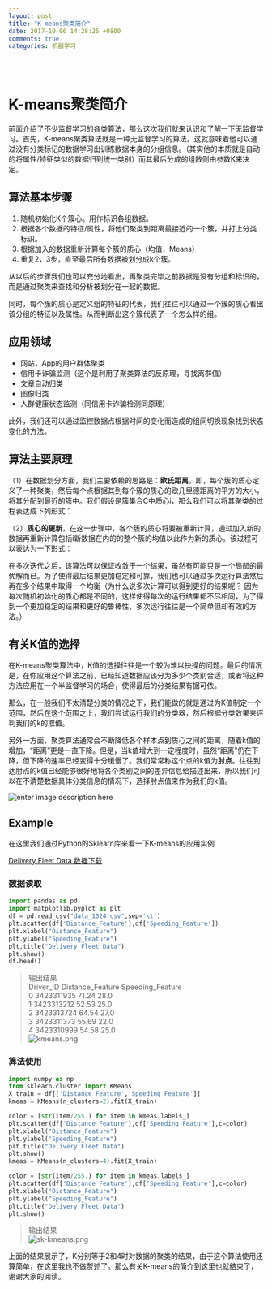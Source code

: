```yaml
---
layout: post
title: "K-means聚类简介"
date: 2017-10-06 14:28:25 +0800
comments: true
categories: 机器学习
---
```


﻿<h1 id="k-means聚类简介">K-means聚类简介</h1>

<p>前面介绍了不少监督学习的各类算法，那么这次我们就来认识和了解一下无监督学习。首先，K-means聚类算法就是一种无监督学习的算法。这就意味着他可以通过没有分类标记的数据学习出训练数据本身的分组信息。（其实他的本质就是自动的将属性/特征类似的数据归到统一类别）而其最后分成的组数则由参数K来决定。</p>



<h2 id="算法基本步骤">算法基本步骤</h2>

<ol>
<li>随机初始化K个簇心。用作标识各组数据。</li>
<li>根据各个数据的特征/属性，将他们聚类到距离最接近的一个簇，并打上分类标识。</li>
<li>根据加入的数据重新计算每个簇的质心（均值，Means）</li>
<li>重复2，3步，直至最后所有数据被划分成k个簇。</li>
</ol>

<p>从以后的步骤我们也可以充分地看出，再聚类完毕之前数据是没有分组和标识的，而是通过聚类来查找和分析被划分在一起的数据。</p>

<p>同时，每个簇的质心是定义组的特征的代表，我们往往可以通过一个簇的质心看出该分组的特征以及属性。从而判断出这个簇代表了一个怎么样的组。</p>



<h2 id="应用领域">应用领域</h2>

<ul>
<li>网站，App的用户群体聚类</li>
<li>信用卡诈骗监测（这个是利用了聚类算法的反原理，寻找离群值）</li>
<li>文章自动归类</li>
<li>图像归类</li>
<li>人群健康状态监测（同信用卡诈骗检测同原理）</li>
</ul>

<p>此外，我们还可以通过监控数据点根据时间的变化而造成的组间切换现象找到状态变化的方法。</p>



<h2 id="算法主要原理">算法主要原理</h2>

<p>（1）在数据划分方面，我们主要依赖的思路是：<strong>欧氏距离</strong>。即，每个簇的质心定义了一种聚类，然后每个点根据其到每个簇的质心的欧几里德距离的平方的大小，将其分配到最近的簇中。我们假设<script type="math/tex" id="MathJax-Element-1">c_i</script>是簇集合C中质心i，那么我们可以将其聚类的过程表达成下列形式：</p>

<p><script type="math/tex" id="MathJax-Element-2">argmin_{c_i \in C} dist(c_i,x)^2</script></p>

<p>（2）<strong>质心的更新</strong>，在这一步骤中，各个簇的质心将要被重新计算，通过加入新的数据再重新计算包括i新数据在内的的整个簇的均值以此作为新的质心。该过程可以表达为一下形式：</p>

<p><script type="math/tex" id="MathJax-Element-3">c_i=\frac{1}{|S_i|}\sum_{x_i \in S_i }x_i</script></p>

<p>在多次迭代之后，该算法可以保证收敛于一个结果，虽然有可能只是一个局部的最优解而已。为了使得最后结果更加稳定和可靠，我们也可以通过多次运行算法然后再在多个结果中取得一个均衡（为什么说多次计算可以得到更好的结果呢？ 因为每次随机初始化的质心都是不同的，这样使得每次的运行结果都不尽相同，为了得到一个更加稳定的结果和更好的鲁棒性，多次运行往往是一个简单但却有效的方法。）</p>



<h2 id="有关k值的选择">有关K值的选择</h2>

<p>在K-means聚类算法中，K值的选择往往是一个较为难以抉择的问题。最后的情况是，在你应用这个算法之前，已经知道数据应该分为多少个类别合适，或者将这种方法应用在一个半监督学习的场合，使得最后的分类结果有据可依。</p>

<p>那么，在一般我们不太清楚分类的情况之下，我们能做的就是通过为K值制定一个范围，然后在这个范围之上，我们尝试运行我们的分类器，然后根据分类效果来评判我们的k的取值。</p>

<p>另外一方面，聚类算法通常会不断降低各个样本点到质心之间的距离，随着k值的增加，“距离”更是一直下降。但是，当k值增大到一定程度时，虽然“距离”仍在下降，但下降的速率已经变得十分缓慢了。我们常常称这个点的k值为<strong>肘点</strong>。往往到达肘点的k值已经能够很好地将各个类别之间的差异信息给描述出来，所以我们可以在不清楚数据具体分类信息的情况下，选择肘点值来作为我们的k值。</p>

<p><img src="https://www.datascience.com/hs-fs/hubfs/Blog/introduction-to-k-means-clustering-elbow-point-example.png?t=1507257936532&amp;width=760&amp;height=411&amp;name=introduction-to-k-means-clustering-elbow-point-example.png" alt="enter image description here" title=""></p>



<h2 id="example">Example</h2>

<p>在这里我们通过Python的Sklearn库来看一下K-means的应用实例</p>

<p><a href="https://raw.githubusercontent.com/datascienceinc/learn-data-science/master/Introduction-to-K-means-Clustering/Data/data_1024.csv">Delivery Fleet Data 数据下载</a></p>



<h3 id="数据读取">数据读取</h3>

```python
import pandas as pd
import matplotlib.pyplot as plt
df = pd.read_csv("data_1024.csv",sep='\t')
plt.scatter(df['Distance_Feature'],df['Speeding_Feature'])
plt.xlabel("Distance_Feature")
plt.ylabel("Speeding_Feature")
plt.title("Delivery Fleet Data")
plt.show()
df.head()
```
<blockquote>
  <p>输出结果 <br>
    Driver_ID   Distance_Feature    Speeding_Feature <br>
  0   3423311935  71.24   28.0 <br>
  1   3423313212  52.53   25.0 <br>
  2   3423313724  64.54   27.0 <br>
  3   3423311373  55.69   22.0 <br>
  4   3423310999  54.58   25.0 <br>
  <img src="https://i.loli.net/2017/10/06/59d71bde43c28.png" alt="kmeans.png" title=""></p>
</blockquote>



<h3 id="算法使用">算法使用</h3>

```python
import numpy as np
from sklearn.cluster import KMeans
X_train = df[['Distance_Feature','Speeding_Feature']]
kmeas = KMeans(n_clusters=2).fit(X_train)

color = [str(item/255.) for item in kmeas.labels_]
plt.scatter(df['Distance_Feature'],df['Speeding_Feature'],c=color)
plt.xlabel("Distance_Feature")
plt.ylabel("Speeding_Feature")
plt.title("Delivery Fleet Data")
plt.show()
kmeas = KMeans(n_clusters=4).fit(X_train)

color = [str(item/255.) for item in kmeas.labels_]
plt.scatter(df['Distance_Feature'],df['Speeding_Feature'],c=color)
plt.xlabel("Distance_Feature")
plt.ylabel("Speeding_Feature")
plt.title("Delivery Fleet Data")
plt.show()
```

<blockquote>
  <p>输出结果 <br>
  <img src="https://i.loli.net/2017/10/06/59d720b726068.png" alt="sk-kmeans.png" title=""></p>
</blockquote>

<p>上面的结果展示了，K分别等于2和4时对数据的聚类的结果，由于这个算法使用还算简单，在这里我也不做赘述了。那么有关K-means的简介到这里也就结束了，谢谢大家的阅读。</p>

